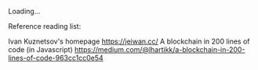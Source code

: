 Loading...





Reference reading list:

Ivan Kuznetsov's homepage
https://jeiwan.cc/
A blockchain in 200 lines of code (in Javascript) 
https://medium.com/@lhartikk/a-blockchain-in-200-lines-of-code-963cc1cc0e54
